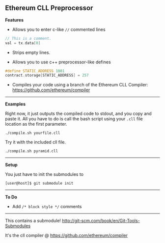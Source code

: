 Ethereum CLL Preprocessor
------

**Features**

- Allows you to enter c-like `//` commented lines

```cpp
// This is a comment.
val = tx.data[0]
```
- Strips empty lines.

- Allows you to use c++ preprocessor-like defines

 ```cpp
 #define STATIC_ADDRESS 1001
 contract.storage[STATIC_ADDRESS] = 257
```

- Compiles your code using a branch of the Ethereum CLL Compiler: https://github.com/ethereum/compiler

----
**Examples**

Right now, it just outputs the compiled code to stdout, and you copy and paste it. All you have to do is call the bash script using your `.cll` file location as the first parameter.

    ./compile.sh yourfile.cll

Try it with the included cll file.

    ./compile.sh pyramid.cll

----
**Setup**

You just have to init the submodules to 

    [user@host]$ git submodule init


---
**To Do**

- Add `/* block style */` comments

---

This contains a submodule! http://git-scm.com/book/en/Git-Tools-Submodules

It's the cll compiler @ https://github.com/ethereum/compiler
